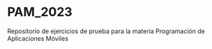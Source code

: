 # PAM_2023
Repositorio de ejercicios de prueba para la materia Programación de Aplicaciones Móviles
